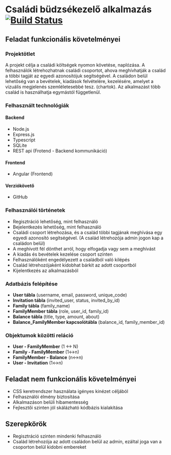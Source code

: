 

# Családi büdzsékezelő alkalmazás [![Build Status](https://travis-ci.com/szabifabian/family-expense-tracker.svg?branch=master)](https://travis-ci.com/szabifabian/family-expense-tracker)

## Feladat funkcionális követelményei

### Projektötlet

A projekt célja a családi költségek nyomon követése, naplózása. A felhasználók létrehozhatnak családi csoportot, ahova meghívhatják a család a többi tagját az egyedi azonosítójuk segítségével. A családon belül lehetőség van a bevételek, kiadások felvételére, kezelésére, amelyet a vizuális megjelenés szemléletesebbé tesz. (chartok). Az alkalmazást több család is használhatja egymástól függetlenül.

### Felhasznált technológiák

#### Backend
- Node.js
- Express.js
- Typescript 
- SQLite  
- REST api  (Frotend - Backend kommunikáció)

#### Frontend
- Angular (Frontend)

#### Verziókövető

- GitHub

### Felhasználói történetek

- Regisztráció lehetőség, mint felhasználó  
- Bejelentkezés lehetőség, mint felhasználó 
- Családi csoport létrehozása, és a család többi tagjának meghívása egy egyedi azonosító segítségével. (A család létrehozója admin jogon kap a családon belül)
- A meghívott fél dönthet arról, hogy elfogadja vagy sem a meghívást  
- A kiadás és bevételek kezelése csoport szinten  
- Felhasználóként engedélyezett a családból való kilépés  
- Család létrehozójaként kidobhat bárkit az adott csoportból  
- Kijelentkezés az alkalmazásból  
  
### Adatbázis felépítése

- **User tábla**  (username, email, password, unique_code)
- **Invitation tábla** (invited_user, status, invited_by_id)
- **Family tábla** (family_name)
- **FamilyMember tábla** (role, user_id, family_id)
- **Balance tábla** (title, type, amount, about)  
- **Balance_FamilyMember kapcsolótábla** (balance_id, family_member_id)
  
### Objektumok közötti reláció  
  
- **User - FamilyMember**  (1 <-> N)
- **Family - FamilyMember**  (1<->n)
- **FamilyMember - Balance**  (n<->n)
- **User - Invitation** (1<->n)

## Feladat nem funkcionális követelményei  
  
- CSS keretrendszer használata igényes kinézet céljából  
- Felhasználói élmény biztosítása  
- Alkalmazáson belüli hibamentesség  
- Fejlesztői szinten jól skálázható kódbázis kialakítása

## Szerepkörök

- Regisztráció szinten mindenki felhasználó  
- Család létrehozója az adott családon belül az admin, ezáltal joga van a csoporton belül kidobni embereket
